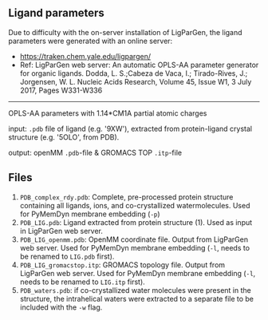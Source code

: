 ## Ligand parameters
Due to difficulty with the on-server installation of LigParGen, the ligand parameters were generated with an online server:
- https://traken.chem.yale.edu/ligpargen/
- Ref: LigParGen web server: An automatic OPLS-AA parameter generator for organic ligands. Dodda, L. S.;Cabeza de Vaca, I.; Tirado-Rives, J.; Jorgensen, W. L. Nucleic Acids Research, Volume 45, Issue W1, 3 July 2017, Pages W331-W336

---
OPLS-AA parameters with 1.14\*CM1A partial atomic charges

input: `.pdb` file of ligand (e.g. '9XW'), extracted from protein-ligand crystal structure (e.g. '5OLO', from PDB).

output: openMM `.pdb`-file & GROMACS TOP `.itp`-file

## Files
1. `PDB_complex_rdy.pdb`: Complete, pre-processed protein structure containing all ligands, ions, and co-crystallized watermolecules. Used for PyMemDyn membrane embedding (`-p`)
2. `PDB_LIG.pdb`: Ligand extracted from protein structure (1). Used as input in LigParGen web server.
3. `PDB_LIG_openmm.pdb`: OpenMM coordinate file. Output from LigParGen web server. Used for PyMemDyn membrane embedding (`-l`, needs to be renamed to `LIG.pdb` first).
4. `PDB_LIG_gromacstop.itp`: GROMACS topology file. Output from LigParGen web server. Used for PyMemDyn membrane embedding (`-l`, needs to be renamed to `LIG.itp` first).
5. `PDB_waters.pdb`: if co-crystallized water molecules were present in the structure, the intrahelical waters were extracted to a separate file to be included with the `-w` flag.

